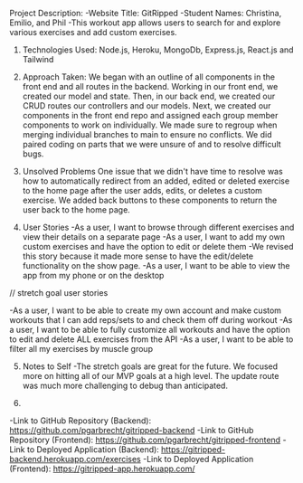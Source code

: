 Project Description:
-Website Title: GitRipped
-Student Names: Christina, Emilio, and Phil
-This workout app allows users to search for and explore various exercises and add custom exercises.

1. Technologies Used:
Node.js, Heroku, MongoDb, Express.js, React.js and Tailwind

2. Approach Taken:
We began with an outline of all components in the front end and all routes in the backend. Working in our front end, we created our model and state. Then, in our back end, we created our CRUD routes our controllers and our models. Next, we created our components in the front end repo and assigned each group member components to work on individually. We made sure to regroup when merging individual branches to main to ensure no conflicts. We did paired coding on parts that we were unsure of and to resolve difficult bugs.

3. Unsolved Problems
One issue that we didn't have time to resolve was how to automatically redirect from an added, edited or deleted exercise to the home page after the user adds, edits, or deletes a custom exercise. We added back buttons to these components to return the user back to the home page.

4. User Stories
-As a user, I want to browse through different exercises and view their details on a separate page
-As a user, I want to add my own custom exercises and have the option to edit or delete them
    -We revised this story because it made more sense to have the edit/delete functionality on the show page.
-As a user, I want to be able to view the app from my phone or on the desktop

// stretch goal user stories

-As a user, I want to be able to create my own account and make custom workouts that I can add reps/sets to and check them off during workout
-As a user, I want to be able to fully customize all workouts and have the option to edit and delete ALL exercises from the API
-As a user, I want to be able to filter all my exercises by muscle group

5. Notes to Self
-The stretch goals are great for the future. We focused more on hitting all of our MVP goals at a high level. The update route was much more challenging to debug than anticipated.

6. 
-Link to GitHub Repository (Backend): https://github.com/pgarbrecht/gitripped-backend
-Link to GitHub Repository (Frontend): https://github.com/pgarbrecht/gitripped-frontend
-Link to Deployed Application (Backend): https://gitripped-backend.herokuapp.com/exercises
-Link to Deployed Application (Frontend): https://gitripped-app.herokuapp.com/